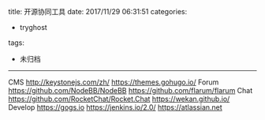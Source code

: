 title: 开源协同工具
date: 2017/11/29 06:31:51
categories:
 - tryghost

tags:
 - 未归档 



---

CMS
http://keystonejs.com/zh/
https://themes.gohugo.io/
Forum
https://github.com/NodeBB/NodeBB
https://github.com/flarum/flarum
Chat
https://github.com/RocketChat/Rocket.Chat
https://wekan.github.io/
Develop
https://gogs.io
https://jenkins.io/2.0/
https://atlassian.net





